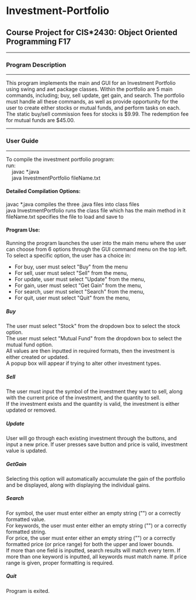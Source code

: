 # Investment-Portfolio
## Course Project for CIS*2430: Object Oriented Programming F17

**************************
### Program Description
**************************
 This program implements the main and GUI for an Investment Portfolio using swing and awt package classes.
 Within the portfolio are 5 main commands, including; buy, sell
 update, get gain, and search. The portfolio must handle all these
 commands, as well as provide opportunity for the user to create
 either stocks or mutual funds, and perform tasks on each. The 
 static buy/sell commission fees for stocks is $9.99. The redemption
 fee for mutual funds are $45.00.

***********************
### User Guide
***********************
 To compile the investment portfolio program:<br/>
 run:<br/>
 &nbsp;&nbsp;&nbsp;&nbsp;javac *.java<br/> 
 &nbsp;&nbsp;&nbsp;&nbsp;java InvestmentPortfolio fileName.txt

 #### Detailed Compilation Options:

javac *.java compiles the three .java files into class files<br/>
java InvestmentPortfolio runs the class file which has the main method in it<br/> 
fileName.txt specifies the file to load and save to

 #### Program Use:
  
  Running the program launches the user into the main menu where the user can choose
  from 6 options through the GUI command menu on the top left. 
  To select a specific option, the user has a choice in:<br/>

  - For buy, user must select "Buy" from the menu
  - For sell, user must select "Sell" from the menu,
  - For update, user must select "Update" from the menu,
  - For gain, user must select "Get Gain" from the menu,
  - For search, user must select "Search" from the menu,
  - For quit, user must select "Quit" from the menu,

  ##### Buy<br/>
   The user must select "Stock" from the dropdown box to select the stock option.<br/>
   The user must select "Mutual Fund" from the dropdown box to select the mutual fund option.<br/>
   All values are then inputted in required formats, then the investment is either created or updated.<br/>
   A popup box will appear if trying to alter other investment types.

  ##### Sell<br/>
   The user must input the symbol of the investment they want to sell, along with the current price
   of the investment, and the quantity to sell.<br/>
   If the investment exists and the quantity is valid, the investment is either updated or removed.<br/>

  ##### Update<br/>
   User will go through each existing investment through the buttons, and input a new price. If user
   presses save button and price is valid, investment value is updated.

  ##### GetGain<br/>
   Selecting this option will automatically accumulate the gain of the portfolio and be displayed,
   along with displaying the individual gains.

  ##### Search<br/>
   For symbol, the user must enter either an empty string ("") or a correctly formatted value.<br/>
   For keywords, the user must enter either an empty string ("") or a correctly formatted string.<br/>
   For price, the user must enter either an empty string ("") or a correctly formatted price (or price range)
   for both the upper and lower bounds.<br/>
   If more than one field is inputted, search results will match every term. If more than one keyword
   is inputted, all keywords must match name. If price range is given, proper formatting is required.

  ##### Quit<br/>
   Program is exited.
   
   
